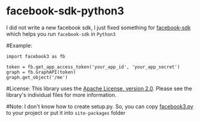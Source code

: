 facebook-sdk-python3
===================

I did not write a new facebook sdk, I just fixed something for [facebook-sdk](https://github.com/pythonforfacebook/facebook-sdk) which helps you run `facebook-sdk` in `Python3`

#Example:
  	
  	import facebook3 as fb

	token = fb.get_app_access_token('your_app_id', 'your_app_secret')
	graph = fb.GraphAPI(token)
	graph.get_object('/me')


#License:
This library uses the [Apache License, version 2.0](http://www.apache.org/licenses/LICENSE-2.0.html). Please see the library's individual files for more information.


#Note: 
I don't know how to create setup.py. So, you can copy [facebook3.py](https://github.com/tuanchauict/faceboo-sdk-python3/blob/master/facebook3.py) to your project or put it into `site-packages` folder

